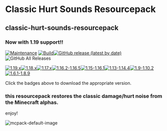 
# Classic Hurt Sounds Resourcepack
## classic-hurt-sounds-resourcepack
### Now with 1.19 support!!

[![Maintenance](https://img.shields.io/maintenance/yes/2022?logo=github)](https://github.com/ddomino007/classic-hurt-sounds-resourcepack)
[![Build](https://github.com/ddomino007/classic-hurt-sounds-resourcepack/actions/workflows/build-packs.yml/badge.svg)](https://github.com/ddomino007/classic-hurt-sounds-resourcepack/actions/workflows/build-packs.yml)[![GitHub release (latest by date)](https://img.shields.io/badge/release-v1.0.0-informational)](https://github.com/ddomino007/classic-hurt-sounds-resourcepack/releases/latest)![GitHub All Releases](https://img.shields.io/github/downloads/ddomino007/classic-hurt-sounds-resourcepack/total?label=total%20downloads)

[![1.19.x](https://img.shields.io/badge/Java-1.19.x-informational)](https://github.com/ddomino007/classic-hurt-sounds-resourcepack/releases/latest/download/ClassicHurtSounds-1-19.zip)[![1.18.x](https://img.shields.io/badge/Java-1.18.x-informational)](https://github.com/ddomino007/classic-hurt-sounds-resourcepack/releases/latest/download/ClassicHurtSounds-1-18.zip)[![1.17.x](https://img.shields.io/badge/Java-1.17.x-informational)](https://github.com/ddomino007/classic-hurt-sounds-resourcepack/releases/latest/download/ClassicHurtSounds-1-17.zip)[![1.16.2-1.16.5](https://img.shields.io/badge/Java-1.16.2--1.16.5-informational)](https://github.com/ddomino007/classic-hurt-sounds-resourcepack/releases/latest/download/ClassicHurtSounds-1-16-2.zip)[![1.15-1.16.1](https://img.shields.io/badge/Java-1.15.1--1.16.1-informational)](https://github.com/ddomino007/classic-hurt-sounds-resourcepack/releases/latest/download/ClassicHurtSounds-1-15.zip)[![1.13-1.14.4](https://img.shields.io/badge/Java-1.13--1.14.4-informational)](https://github.com/ddomino007/classic-hurt-sounds-resourcepack/releases/latest/download/ClassicHurtSounds-1-13.zip)[![1.9-1.10.2](https://img.shields.io/badge/Java-1.9--1.10.2-informational)](https://github.com/ddomino007/classic-hurt-sounds-resourcepack/releases/latest/download/ClassicHurtSounds-1-9.zip)[![1.6.1-1.8.9](https://img.shields.io/badge/Java-1.6.1--1.8.9-informational)](https://github.com/ddomino007/classic-hurt-sounds-resourcepack/releases/latest/download/ClassicHurtSounds-1-6-1.zip)

Click the badges above to download the appropriate version.
### this resourcepack restores the classic damage/hurt noise from the Minecraft alphas.
enjoy!

![mcpack-default-image](https://raw.githubusercontent.com/ddomino007/classic-hurt-sounds-resourcepack/main/pack.png)
